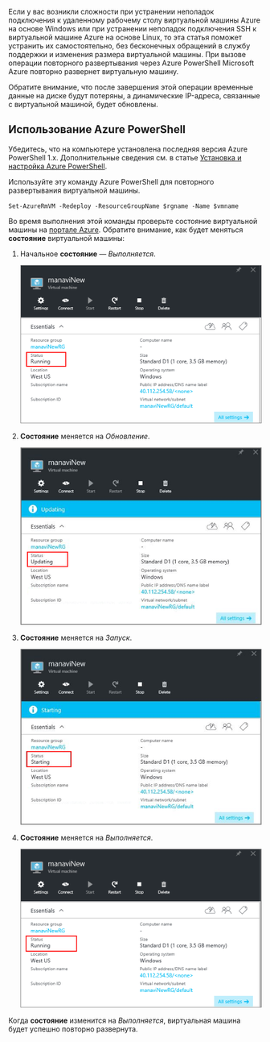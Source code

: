
Если у вас возникли сложности при устранении неполадок подключения к удаленному рабочему столу виртуальной машины Azure на основе Windows или при устранении неполадок подключения SSH к виртуальной машине Azure на основе Linux, то эта статья поможет устранить их самостоятельно, без бесконечных обращений в службу поддержки и изменения размера виртуальной машины. При вызове операции повторного развертывания через Azure PowerShell Microsoft Azure повторно развернет виртуальную машину.

Обратите внимание, что после завершения этой операции временные данные на диске будут потеряны, а динамические IP-адреса, связанные с виртуальной машиной, будет обновлены.


## Использование Azure PowerShell

Убедитесь, что на компьютере установлена последняя версия Azure PowerShell 1.x. Дополнительные сведения см. в статье [Установка и настройка Azure PowerShell](../articles/powershell-install-configure.md).

Используйте эту команду Azure PowerShell для повторного развертывания виртуальной машины.

	Set-AzureRmVM -Redeploy -ResourceGroupName $rgname -Name $vmname 


Во время выполнения этой команды проверьте состояние виртуальной машины на [портале Azure](https://portal.azure.com). Обратите внимание, как будет меняться **состояние** виртуальной машины:

1. Начальное **состояние** — *Выполняется*.

	![Первоначальное состояние при повторном развертывании](./media/virtual-machines-common-redeploy-to-new-node/statusrunning1.png)

2. **Состояние** меняется на *Обновление*.

	![Состояние "Обновление" при повторном развертывании](./media/virtual-machines-common-redeploy-to-new-node/statusupdating.png)

3. **Состояние** меняется на *Запуск*.

	![Состояние "Запуск" при повторном развертывании](./media/virtual-machines-common-redeploy-to-new-node/statusstarting.png)

4. **Состояние** меняется на *Выполняется*.

	![Окончательное состояние при повторном развертывании](./media/virtual-machines-common-redeploy-to-new-node/statusrunning2.png)

Когда **состояние** изменится на *Выполняется*, виртуальная машина будет успешно повторно развернута.

<!---HONumber=AcomDC_0309_2016-->